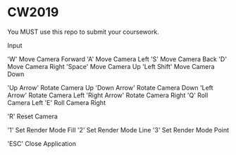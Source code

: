 # CW2019
You MUST use this repo to submit your coursework.

Input

'W' Move Camera Forward
'A' Move Camera Left
'S' Move Camera Back
'D' Move Camera Right
'Space' Move Camera Up
'Left Shift' Move Camera Down

'Up Arrow' Rotate Camera Up
'Down Arrow' Rotate Camera Down
'Left Arrow' Rotate Camera Left
'Right Arrow' Rotate Camera Right
'Q' Roll Camera Left
'E' Roll Camera Right

'R' Reset Camera

'1' Set Render Mode Fill
'2' Set Render Mode Line
'3' Set Render Mode Point

'ESC' Close Application
